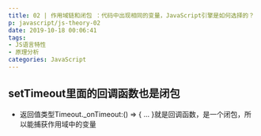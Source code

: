 ```yaml
---
title: 02 | 作用域链和闭包 ：代码中出现相同的变量，JavaScript引擎是如何选择的？
p: javascript/js-theory-02
date: 2019-10-18 00:06:41
tags:
- JS语言特性
- 原理分析
categories: JavaScript
---
```


## setTimeout里面的回调函数也是闭包

* 返回值类型Timeout._onTimeout:() => { … }就是回调函数，是一个闭包，所以能捕获作用域中的变量

## 

